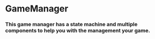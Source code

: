# GameManager

### This game manager has a state machine and multiple components to help you with the management your game.
